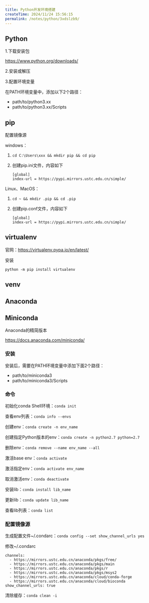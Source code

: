 ```yaml
---
title: Python开发环境搭建
createTime: 2024/11/24 15:56:15
permalink: /notes/python/3xdslzb9/
---
```

## Python

1.下载安装包

https://www.python.org/downloads/

2.安装或解压

3.配置环境变量

在PATH环境变量中，添加以下2个路径：

- path/to/python3.xx
- path/to/python3.xx/Scripts

## pip

配置镜像源

windows：

1. `cd C:\Users\xxx && mkdir pip && cd pip`

2. 创建pip.ini文件，内容如下

   ```
   [global]
   index-url = https://pypi.mirrors.ustc.edu.cn/simple/
   ```

Linux、MacOS：

1. `cd ~ && mkdir .pip && cd .pip`

2. 创建pip.conf文件，内容如下

   ```
   [global]
   index-url = https://pypi.mirrors.ustc.edu.cn/simple/
   ```

## virtualenv

官网：https://virtualenv.pypa.io/en/latest/

安装

`python -m pip install virtualenv`

## venv

## Anaconda

## Miniconda

Anaconda的精简版本

https://docs.anaconda.com/miniconda/

### 安装

安装后，需要在PATH环境变量中添加下面2个路径：

- path/to/miniconda3
- path/to/miniconda3/Scripts

### 命令

初始化conda Shell环境：`conda init`

查看env列表：`conda info --envs`

创建env：`conda create -n env_name`

创建指定Python版本的env：`conda create -n python2.7 python=2.7`

删除env：`conda remove --name env_name --all`

激活base env：`conda activate`

激活指定env：`conda activate env_name`

取消激活env：`conda deactivate`

安装lib：`conda install lib_name`

更新lib：`conda update lib_name`

查看lib列表：`conda list`

### 配置镜像源

生成配置文件~/.condarc：`conda config --set show_channel_urls yes`

修改~/.condarc

```
channels:
  - https://mirrors.ustc.edu.cn/anaconda/pkgs/free/
  - https://mirrors.ustc.edu.cn/anaconda/pkgs/main
  - https://mirrors.ustc.edu.cn/anaconda/pkgs/r
  - https://mirrors.ustc.edu.cn/anaconda/pkgs/msys2
  - https://mirrors.ustc.edu.cn/anaconda/cloud/conda-forge
  - https://mirrors.ustc.edu.cn/anaconda/cloud/bioconda
show_channel_urls: true
```

清除缓存：`conda clean -i`